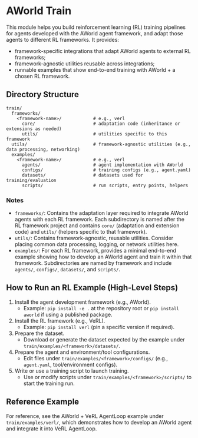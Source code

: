 # AWorld Train

This module helps you build reinforcement learning (RL) training pipelines for agents developed with the AWorld agent framework, and adapt those agents to different RL frameworks. It provides:
- framework-specific integrations that adapt AWorld agents to external RL frameworks;
- framework-agnostic utilities reusable across integrations;
- runnable examples that show end-to-end training with AWorld + a chosen RL framework.

## Directory Structure

```
train/
  frameworks/
    <framework-name>/            # e.g., verl
      core/                      # adaptation code (inheritance or extensions as needed)
      utils/                     # utilities specific to this framework
  utils/                         # framework-agnostic utilities (e.g., data processing, networking)
  examples/
    <framework-name>/            # e.g., verl
      agents/                    # agent implementation with AWorld
      configs/                   # training configs (e.g., agent.yaml)
      datasets/                  # datasets used for training/evaluation
      scripts/                   # run scripts, entry points, helpers
```

### Notes
- `frameworks/`: Contains the adaptation layer required to integrate AWorld agents with each RL framework. Each subdirectory is named after the RL framework project and contains `core/` (adaptation and extension code) and `utils/` (helpers specific to that framework).
- `utils/`: Contains framework-agnostic, reusable utilities. Consider placing common data processing, logging, or network utilities here.
- `examples/`: For each RL framework, provides a minimal end-to-end example showing how to develop an AWorld agent and train it within that framework. Subdirectories are named by framework and include `agents/`, `configs/`, `datasets/`, and `scripts/`.

## How to Run an RL Example (High-Level Steps)
1) Install the agent development framework (e.g., AWorld).
   - Example: `pip install -e .` at the repository root or `pip install aworld` if using a published package.
2) Install the RL framework (e.g., VeRL).
   - Example: `pip install verl` (pin a specific version if required).
3) Prepare the dataset.
   - Download or generate the dataset expected by the example under `train/examples/<framework>/datasets/`.
4) Prepare the agent and environment/tool configurations.
   - Edit files under `train/examples/<framework>/configs/` (e.g., `agent.yaml`, tool/environment configs).
5) Write or use a training script to launch training.
   - Use or modify scripts under `train/examples/<framework>/scripts/` to start the training run.

## Reference Example
For reference, see the AWorld + VeRL AgentLoop example under `train/examples/verl/`, which demonstrates how to develop an AWorld agent and integrate it into VeRL AgentLoop.
